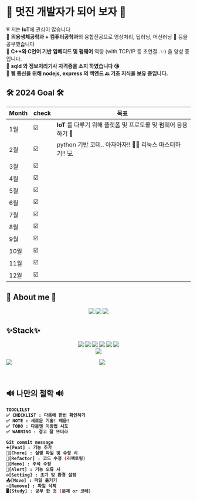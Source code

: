 <div>
<h1>🚀 멋진 개발자가 되어 보자 🚀</h1>
💗 저는 <b>IoT</b>에 관심이 많습니다 </br>
🧡 <b>의용생체공학과 + 컴퓨터공학과</b>의 융합전공으로 영상처리, 딥러닝, 머신러닝 🩻 등을 공부했습니다 </br>
💙 <b>C++와 C언어 기반 임베디드 및 펌웨어</b> 역량 (with TCP/IP 등 초연결..✨) 을 양성 중입니다. </br>
💛 <b>sqld 와 정보처리기사 자격증<b>을 소지 하였습니다 😘 </br>
💚 웹 통신을 위해 nodejs, express 의 백엔드 🔙 기초 지식을 보유 중입니다. </br>

</div>
 <h2>🛠️ 2024 Goal 🛠️</h2>
 
| Month | check | 목표 |
| ------ | -- | ----------- |
| 1월 | ☑️ | <b>IoT</b> 를 다루기 위해 플랫폼 및 프로토콜 및 펌웨어 응용하기 📲 |
| 2월 | ☑️ | python 기반 코테.. 아자아자!! 👩‍💻 리눅스 마스터하기!! 💻 |
| 3월 | ☑️ |  |
| 4월 | ☑️ |  |
| 5월 | ☑️ |  |
| 6월 | ☑️ |  |
| 7월 | ☑️ |  |
| 8월 | ☑️ |  |
| 9월 | ☑️ |  |
| 10월 | ☑️ |  |
| 11월 | ☑️ |  |
| 12월 | ☑️ |  |

<h2>🐸 About me 🐸</h2>
<div align="center">
<a href="https://alpaca-gt.tistory.com"><img src="https://img.shields.io/badge/tistory-6E9F18?style=flat-square&logo=tistory&logoColor=white&link=https://alpaca-gt.tistory.com"/></a>
<a href="https://github.com/gani0325"><img src="https://img.shields.io/badge/github-181717?style=flat-square&logo=github&logoColor=white&link=https://github.com/gani0325"/></a>
<a href="https://www.notion.so/40b67f33d22b42c9852cbe99cac32a92?pvs=4"><img src="https://img.shields.io/badge/notion-4285F4?style=flat-square&logo=notion&logoColor=white&link=https://www.notion.so/40b67f33d22b42c9852cbe99cac32a92?pvs=4"/></a>
</div>

<h2>✨Stack✨</h2>
<div align="center">
<img src="https://img.shields.io/badge/-python-success"> 
<img src="https://img.shields.io/badge/-IoT-blueviolet">
<img src="https://img.shields.io/badge/-OpenCV-red">
<img src="https://img.shields.io/badge/-MachineLearning-green">
<img src="https://img.shields.io/badge/-Embedded-pink">
<img src="https://img.shields.io/badge/-Raspberrypi-ff69b4"> </br>
<img src="https://hits.seeyoufarm.com/api/count/incr/badge.svg?url=https%3A%2F%2Fgithub.com%2Fgani0325&count_bg=%239473E7&title_bg=%233644E9&icon=&icon_color=%23E7E7E7&title=hits&edge_flat=false)](https://github.com/gani0325"/></a> </br>


<img align="left" src="https://github-readme-stats.vercel.app/api?username=gani0325&show_icons=true&theme=radical"/></a>
<a href="https://solved.ac/gani0325"><img src="http://mazassumnida.wtf/api/v2/generate_badge?boj=gani0325&theme=dark"/></a>
</div>

<br>
<h2>🔊 나만의 철학 🔊</h2>
	
```bash
TODOLILST
✅ CHECKLIST : 다음에 한번 확인하기
✅ NOTE : 새로운 기술! 배움!
✅ TODO : 다음엔 이방법 시도
✅ WARNING : 경고 잘 뜨더라

Git commit message
➕[Feat] : 기능 추가
🚀[Chore] : 실행 파일 및 수정 시 
🚧[Refactor] : 코드 수정 (리팩토링)
📃[Memo] : 주석 수정
🚨[Alert] : 기능 오류 시
⚙️[Setting] : 초기 및 환경 설정
📤[Move] : 파일 옮기기
✂️[Remove] : 파일 삭제
🖥️[Study] : 공부 한 것 (문제 or 코테)
```


